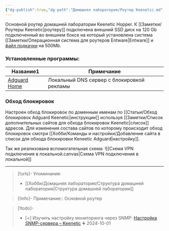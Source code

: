 ```yaml
---
{"dg-publish":true,"dg-path":"Домашняя лаборатория/Роутер Keenetic.md","permalink":"/domashnyaya-laboratoriya/router-keenetic/","updated":"2024-10-01T22:14:51+03:00"}
---
```


Основной роутер домашней лаборатории Keenetic Hopper.
К [[Заметки/Роутеры Keenetic\|роутеру]] подключена внешний SSD диск на 120 Gb подключенный во внешнем боксе на который установлена система [[Заметки/Операционная система для роутеров Entware\|Entware]] и [файл подкачки](https://help.keenetic.com/hc/ru/articles/360000184259-Как-подготовить-USB-накопитель-для-использования-в-качестве-хранилища-и-одновременно-расширения-объема-оперативной-памяти-интернет-центра) на 500Mb.

### Установленные программы:
<div><table class="dataview table-view-table"><thead class="table-view-thead"><tr class="table-view-tr-header"><th class="table-view-th"><span>Название</span><span class="dataview small-text">1</span></th><th class="table-view-th"><span>Примечание</span></th></tr></thead><tbody class="table-view-tbody"><tr><td><span><a data-tooltip-position="top" aria-label="Заметки/Self-hosting. Adguard Home.md" data-href="Заметки/Self-hosting. Adguard Home.md" href="Заметки/Self-hosting. Adguard Home.md" class="internal-link data-link-icon data-link-icon-after data-link-text" target="_blank" rel="noopener" data-link-tags="" data-link-type="note" data-link-path="Заметки/Self-hosting. Adguard Home.md" style="--data-link-type: note; --data-link-path: Заметки/Self-hosting. Adguard Home.md;">Adguard Home</a></span></td><td><span>Локальный DNS сервер с блокировкой рекламы</span></td></tr></tbody></table></div>

### Обход блокировок

Настроен обход блокировок по доменным именам по [[Статьи/Обход блокировок Adguard Keenetic\|инструкции]] используя [[Заметки/Список дополнительных сайтов для обхода блокировок Keenetic\|список]] адресов. Для изменения состава сайтов по которому происходит обход блокировок смотри [[Хобби/Команды и настройки/Добавление сайта в список для обхода блокировки Keneetic Adguard\|настройку]].

Так же реализована вспомогательная схема:
![[Схема VPN подключения в локальной.canvas|Схема VPN подключения в локальной]]

---
> [!urls]- Упоминания:
> - [[Хобби/Домашняя лаборатория/Структура домашней лаборатории\|Структура домашней лаборатории]]

> [!info]-
> Примечание:: Основной роутер

> [!todo]-
> - [<] Изучить настройку мониторинга через SNMP: [Настройка SNMP-сервера – Keenetic](https://help.keenetic.com/hc/ru/articles/115001198769-Настройка-SNMP-сервера) ➕ 2024-10-01